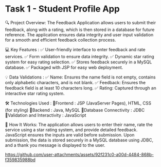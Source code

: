 # Task 1 - Student Profile App

🔍 Project Overview: The Feedback Application allows users to submit their feedback, along with a rating, which is then stored in a database for future reference. The application ensures data integrity and user input validation for a smooth and efficient feedback collection process.

💻 Key Features :
✅ User-friendly interface to enter feedback and rate services.
✅ Form validation to ensure data integrity.
✅ Dynamic star rating system for easy rating selection.
✅ Stores feedback securely in a MySQL database.
✅ Packaged with JSP for easy web deployment.

💡 Data Validations : 
✅ Name: Ensures the name field is not empty, contains only alphabetic characters, and is not blank.
✅ Feedback: Ensures the feedback field is at least 10 characters long.
✅ Rating: Captured through an interactive star rating system.

🛠️ Technologies Used :
🔹Frontend : JSP (JavaServer Pages), HTML, CSS (for styling)
🔹Backend : Java, MySQL
🔹Database Connectivity : JDBC
🔹Validation and Interactivity : JavaScript

📜 How It Works:
The application allows users to enter their name, rate the service using a star rating system, and provide detailed feedback. JavaScript ensures the inputs are valid before submission. Upon submission, the data is stored securely in a MySQL database using JDBC, and a thank you message is displayed to the user.

https://github.com/user-attachments/assets/92f231c0-a00d-4484-868b-f359835988bd
